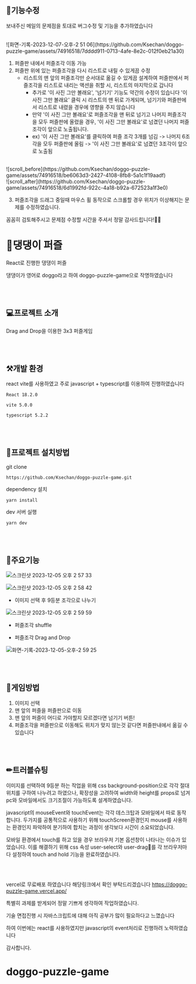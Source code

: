 ## 🎡기능수정

보내주신 메일의 문제점을 토대로 버그수정 및 기능을 추가하였습니다

<br/>
![화면-기록-2023-12-07-오후-2 51 06](https://github.com/Ksechan/doggo-puzzle-game/assets/74916518/7dddd911-0713-4afe-8e2c-012f0eb21a30)

1. 퍼즐판 내에서 퍼즐조각 이동 가능
2. 퍼즐판 위에 있는 퍼즐조각을 다시 리스트로 내릴 수 있게끔 수정
   - 리스트의 맨 앞의 퍼즐조각만 순서대로 옮길 수 있게끔 설계하여 퍼즐판에서 퍼즐조각을 리스트로 내리는 액션을 취할 시, 리스트의 마지막으로 갑니다
     - 추가로 '이 사진 그만 볼래요', '넘기기' 기능도 약간의 수정이 있습니다 '이 사진 그만 볼래요' 클릭 시 리스트의 맨 뒤로 가게되며, 넘기기와 퍼즐판에서 리스트로 내렸을 경우에 영향을 주지 않습니다
     - 만약 '이 사진 그만 볼래요'로 퍼즐조각을 맨 뒤로 넘기고 나머지 퍼즐조각을 모두 퍼즐판에 올렸을 경우, '이 사진 그만 볼래요'로 넘겼던 나머지 퍼즐조각이 앞으로 노출됩니다.
     - ex) '이 사진 그만 볼래요'를 클릭하여 퍼즐 조각 3개를 넘김 -> 나머지 6조각을 모두 퍼즐판에 올림 -> '이 사진 그만 볼래요'로 넘겼던 3조각이 앞으로 노출됨
    
<br/>
![scroll_before](https://github.com/Ksechan/doggo-puzzle-game/assets/74916518/be6063d3-2427-4108-8fb8-5a1c1f19aadf)
<br/>
![scroll_after](https://github.com/Ksechan/doggo-puzzle-game/assets/74916518/6d1992fd-922c-4a18-b92a-672523a1f3e0)

3. 퍼즐조각을 드래그 중일때 마우스 휠 동작으로 스크롤할 경우 위치가 이상해지는 문제를 수정하였습니다.


꼼꼼히 검토해주시고 문제점 수정할 시간을 주셔서 정말 감사드립니다!🙇‍♂️


# 🐶댕댕이 퍼즐

React로 진행한 댕댕이 퍼즐

댕댕이가 영어로 doggo라고 하여 doggo-puzzle-game으로 작명하였습니다

<br/>
<br/>

## 💻프로젝트 소개

Drag and Drop을 이용한 3x3 퍼즐게임

<br/>
<br/>

## ⚒개발 환경

react vite를 사용하였고 주로 javascript + typescript를 이용하여 진행하였습니다
```
React 18.2.0
```
```
vite 5.0.0
```
```
typescript 5.2.2
```

<br/>
<br/>

## 💾프로젝트 설치방법
git clone
```
https://github.com/Ksechan/doggo-puzzle-game.git
```

dependency 설치
```
yarn install
```

dev 서버 실행
```
yarn dev
```


<br/>
<br/>

## 🔮주요기능

![스크린샷 2023-12-05 오후 2 57 33](https://github.com/Ksechan/doggo-puzzle-game/assets/74916518/cca0afac-158f-44ef-887a-263fa6e88e64)

![스크린샷 2023-12-05 오후 2 58 42](https://github.com/Ksechan/doggo-puzzle-game/assets/74916518/d46c061a-2522-4c16-8c8d-26b77671968e)

* 이미지 선택 후 9등분 조각으로 나누기

![스크린샷 2023-12-05 오후 2 59 59](https://github.com/Ksechan/doggo-puzzle-game/assets/74916518/ead934eb-7ffb-45cc-8210-833c183d2290)
  
* 퍼즐조각 shuffle

* 퍼즐조각 Drag and Drop

![화면-기록-2023-12-05-오후-2 59 25](https://github.com/Ksechan/doggo-puzzle-game/assets/74916518/04ae05f5-7356-4e9e-ad1e-a9d2d9f043dd)

<br/>
<br/>

## 🏓게임방법

1. 이미지 선택
2. 맨 앞의 퍼즐을 퍼즐판으로 이동
3. 맨 앞의 퍼즐이 어디로 가야할지 모르겠다면 넘기기 버튼!
4. 퍼즐조각을 퍼즐판으로 이동해도 위치가 맞지 않는것 같다면 퍼즐판내에서 옮길 수 있습니다

<br/>
<br/>

## ✏트러블슈팅

이미지를 선택하여 9등분 하는 작업을 위해 css background-position으로 각각 절대위치를 구하여 나누려고 하였으나, 확장성을 고려하여 width와 height를 props로 넘겨 pc와 모바일에서도 크기조절이 가능하도록 설계하였습니다.

javascript의 mouseEvent와 touchEvent는 각각 데스크탑과 모바일에서 따로 동작합니다. 두가지를 공통적으로 사용하기 위해 touchScreen환경인지 mouse를 사용하는 환경인지 파악하여 분기하여 합치는 과정이 생각보다 시간이 소요되었습니다.

모바일 환경에서 touch를 하고 있을 경우 브라우저 기본 옵션창이 나타나는 이슈가 있었습니다. 이를 해결하기 위해 css 속성 user-select와 user-drag를 각 브라우저마다 설정하여 touch and hold 기능을 완료하였습니다.

<br/>
<br/>

vercel로 무료배포 하였습니다 해당링크에서 확인 부탁드리겠습니다 <https://doggo-puzzle-game.vercel.app/>


특별히 과제를 받게되어 정말 기쁘게 생각하여 작업하였습니다.

기술 면접진행 시 자바스크립트에 대해 아직 공부가 많이 필요하다고 느꼈습니다

하여 이번에는 react를 사용하였지만 javascript의 event처리로 진행하려 노력하였습니다

감사합니다.



# doggo-puzzle-game
